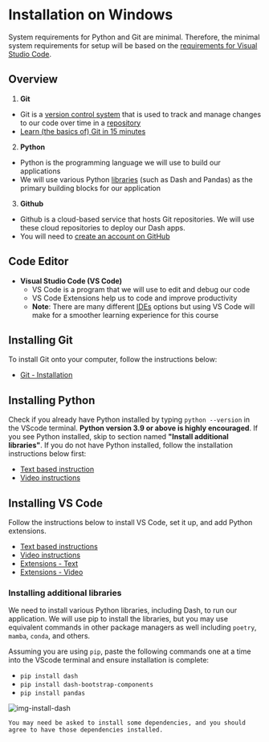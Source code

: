 # Installation on Windows

System requirements for Python and Git are minimal. Therefore, the minimal system requirements for setup will be based on the [requirements for Visual Studio Code](https://code.visualstudio.com/docs/supporting/requirements). 

## Overview

1. **Git**
  - Git is a [version control system](https://www.geeksforgeeks.org/version-control-systems/) that is used to track and manage changes to our code over time in a [repository](https://www.geeksforgeeks.org/what-is-a-git-repository/)
  - [Learn (the basics of) Git in 15 minutes](https://youtu.be/USjZcfj8yxE)

2. **Python**
  - Python is the programming language we will use to build our applications
  - We will use various Python [libraries](https://www.geeksforgeeks.org/libraries-in-python/) (such as Dash and Pandas) as the primary building blocks for our application

3. **Github**
  - Github is a cloud-based service that hosts Git repositories. We will use these cloud repositories to deploy our Dash apps.
  - You will need to [create an account on GitHub](https://github.com/signup)

## Code Editor

- **Visual Studio Code (VS Code)**
  - VS Code is a program that we will use to edit and debug our code
  - VS Code Extensions help us to code and improve productivity
  - **Note**: There are many different [IDEs](https://www.codecademy.com/article/what-is-an-ide) options but using VS Code will make for a smoother learning experience for this course

## Installing Git

To install Git onto your computer, follow the instructions below:
- [Git - Installation](https://git-scm.com/book/en/v2/Getting-Started-Installing-Git)

## Installing Python

Check if you already have Python installed by typing ```python --version``` in the VScode terminal.  **Python version 3.9 or above is highly encouraged**. If you see Python installed, skip to section named **"Install additional libraries"**. If you do not have Python installed, follow the installation instructions below first:
- [Text based instruction](https://www.python.org/downloads/)
- [Video instructions](https://www.youtube.com/watch?v=Kn1HF3oD19c)

## Installing VS Code

Follow the instructions below to install VS Code, set it up, and add Python extensions.
- [Text based instructions](https://code.visualstudio.com/docs/setup/windows)
- [Video instructions](https://code.visualstudio.com/docs/introvideos/basics)
- [Extensions - Text](https://code.visualstudio.com/docs/languages/python)
- [Extensions - Video](https://www.youtube.com/watch?v=Z3i04RoI9Fk)

### Installing additional libraries

We need to install various Python libraries, including Dash, to run our application.
We will use pip to install the libraries, but you may use equivalent commands in other package managers as well including `poetry`, `mamba`, `conda`, and others.

Assuming you are using `pip`, paste the following commands one at a time into the VScode terminal and ensure installation is complete:

- `pip install dash`
- `pip install dash-bootstrap-components`
- `pip install pandas`

![img-install-dash](./ch0_files/install-dash.png)

```{caution}
You may need be asked to install some dependencies, and you should agree to have those dependencies installed.
```

